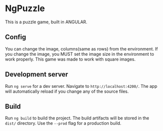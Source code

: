 # NgPuzzle

This is a puzzle game, built in ANGULAR. 

## Config

You can change the image, columns(same as rows) from the environment. If you  change the image, you MUST set the image size in the environment to work properly. This game was made to work with square images.

## Development server

Run `ng serve` for a dev server. Navigate to `http://localhost:4200/`. The app will automatically reload if you change any of the source files.

## Build

Run `ng build` to build the project. The build artifacts will be stored in the `dist/` directory. Use the `--prod` flag for a production build.

